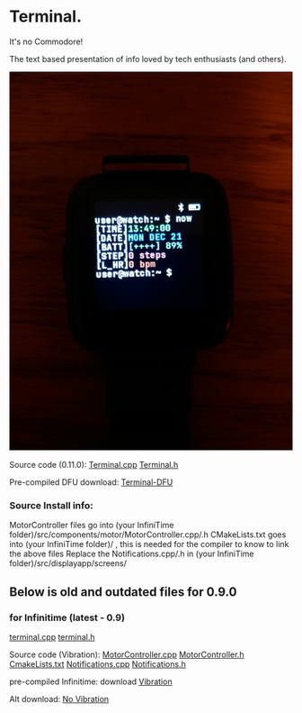 # Terminal.
It's no Commodore!

The text based presentation of info loved by tech enthusiasts (and others).

![Terminal](https://raw.githubusercontent.com/ZephyrLabs/Watchfaces/gh-pages/docs/Terminal/Terminal.jpg "Terminal")

Source code (0.11.0): [Terminal.cpp](https://raw.githubusercontent.com/ZephyrLabs/Watchfaces/gh-pages/docs/Terminal/terminal-0110.cpp)
[Terminal.h](https://raw.githubusercontent.com/ZephyrLabs/Watchfaces/gh-pages/docs/Terminal/terminal-0110.h)

Pre-compiled DFU download: [Terminal-DFU](https://raw.githubusercontent.com/ZephyrLabs/Watchfaces/gh-pages/docs/Terminal/dfu-terminal-0110.zip)

### Source Install info: 
MotorController files go into (your InfiniTime folder)/src/components/motor/MotorController.cpp/.h
CMakeLists.txt goes into (your InfiniTime folder)/ , this is needed for the compiler to know to link the above files
Replace the Notifications.cpp/.h in (your InfiniTime folder)/src/displayapp/screens/ 

## Below is old and outdated files for 0.9.0
### for Infinitime (latest - 0.9)
[terminal.cpp](https://raw.githubusercontent.com/ZephyrLabs/Watchfaces/gh-pages/docs/Terminal/terminal.cpp)
[terminal.h](https://raw.githubusercontent.com/ZephyrLabs/Watchfaces/gh-pages/docs/Terminal/terminal.h)

Source code (Vibration): [MotorController.cpp](https://raw.githubusercontent.com/ZephyrLabs/Watchfaces/gh-pages/docs/Terminal/motor/MotorController.cpp)
[MotorController.h](https://raw.githubusercontent.com/ZephyrLabs/Watchfaces/gh-pages/docs/Terminal/motor/MotorController.h)
[CmakeLists.txt](https://raw.githubusercontent.com/ZephyrLabs/Watchfaces/gh-pages/docs/Terminal/CMakeLists.txt)
[Notifications.cpp](https://raw.githubusercontent.com/ZephyrLabs/Watchfaces/gh-pages/docs/Terminal/motor/Notifications.cpp)
[Notifications.h](https://raw.githubusercontent.com/ZephyrLabs/Watchfaces/gh-pages/docs/Terminal/motor/Notifications.h)


pre-compiled Infinitime: download [Vibration](https://github.com/ZephyrLabs/Watchfaces/raw/gh-pages/docs/Terminal/pinetime-mcuboot-app-dfu(terminal).zip)

Alt download: [No Vibration](https://github.com/ZephyrLabs/Watchfaces/raw/gh-pages/docs/Terminal/pinetime-mcuboot-app-dfu(terminalNoV).zip)
